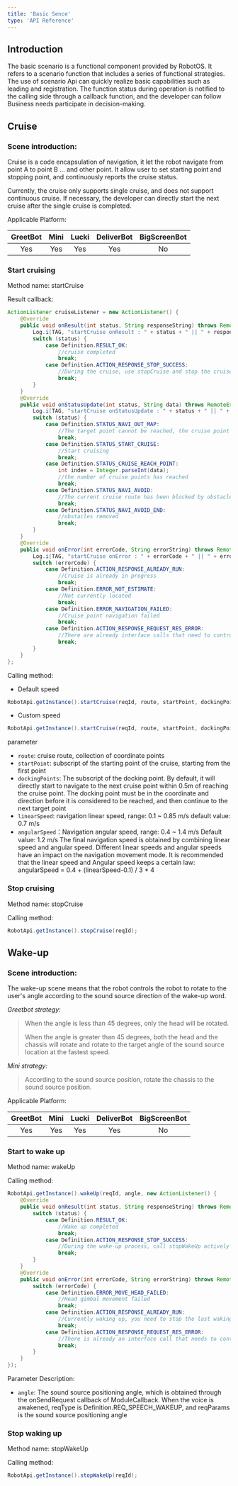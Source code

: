 ```yaml
---
title: 'Basic Sence'
type: 'API Reference'
---
```


## Introduction
The basic scenario is a functional component provided by RobotOS. It refers to a scenario function that includes a series of functional strategies. The use of scenario Api can quickly realize basic capabilities such as leading and registration. The function status during operation is notified to the calling side through a callback function, and the developer can follow Business needs participate in decision-making.

## Cruise

### Scene introduction:

Cruise is a code encapsulation of navigation, it let the robot navigate from point A to point B ... and other point. It allow user to set starting point and stopping point, and continuously reports the cruise status.

Currently, the cruise only supports single cruise, and does not support continuous cruise. If necessary, the developer can directly start the next cruise after the single cruise is completed.

Applicable Platform:

<div class="fixed-table bordered-table">

|GreetBot|Mini|Lucki|DeliverBot|BigScreenBot|
|:-:|:-:|:-:|:-:|:-:|
|Yes|Yes|Yes|Yes|No|

</div>
 


### Start cruising
Method name: startCruise

Result callback:

``` java
ActionListener cruiseListener = new ActionListener() {
    @Override
    public void onResult(int status, String responseString) throws RemoteException {
        Log.i(TAG, "startCruise onResult : " + status + " || " + responseString);
        switch (status) {
            case Definition.RESULT_OK:
                //cruise completed
                break;
            case Definition.ACTION_RESPONSE_STOP_SUCCESS:
                //During the cruise, use stopCruise and stop the cruise successfully
                break;
        }
    }
    @Override
    public void onStatusUpdate(int status, String data) throws RemoteException {
        Log.i(TAG, "startCruise onStatusUpdate : " + status + " || " + data);
        switch (status) {
            case Definition.STATUS_NAVI_OUT_MAP:
                //The target point cannot be reached, the cruise point is outside the map, please reset the cruise route
                break;
            case Definition.STATUS_START_CRUISE:
                //Start cruising
                break;
            case Definition.STATUS_CRUISE_REACH_POINT:
                int index = Integer.parseInt(data);
                //the number of cruise points has reached
                break;
            case Definition.STATUS_NAVI_AVOID:
                //The current cruise route has been blocked by obstacles
                break;
            case Definition.STATUS_NAVI_AVOID_END:
                //obstacles removed
                break;
        }
    }
    @Override
    public void onError(int errorCode, String errorString) throws RemoteException {
        Log.i(TAG, "startCruise onError : " + errorCode + " || " + errorString);
        switch (errorCode) {
            case Definition.ACTION_RESPONSE_ALREADY_RUN:
                //Cruise is already in progress
                break;
            case Definition.ERROR_NOT_ESTIMATE:
                //Not currently located
                break;
            case Definition.ERROR_NAVIGATION_FAILED:
                //Cruise point navigation failed
                break;
            case Definition.ACTION_RESPONSE_REQUEST_RES_ERROR:
                //There are already interface calls that need to control the chassis (for example: leading, navigation, etc.), please stop first, then continue to call
                break;
        }
    }
};
```

Calling method:

- Default speed
``` java
RobotApi.getInstance().startCruise(reqId, route, startPoint, dockingPoints, cruiseListener);
```

- Custom speed
``` java
RobotApi.getInstance().startCruise(reqId, route, startPoint, dockingPoints, linearSpeed, angularSpeed, cruiseListener);
```

parameter

- `route`: cruise route, collection of coordinate points
- `startPoint`: subscript of the starting point of the cruise, starting from the first point
- `dockingPoints`: The subscript of the docking point. By default, it will directly start to navigate to the next cruise point within 0.5m of reaching the cruise point. The docking point must be in the coordinate and direction before it is considered to be reached, and then continue to the next target point
- `linearSpeed`: navigation linear speed, range: 0.1 ~ 0.85 m/s default value: 0.7 m/s
- `angularSpeed`：Navigation angular speed, range: 0.4 ~ 1.4 m/s Default value: 1.2 m/s The final navigation speed is obtained by combining linear speed and angular speed. Different linear speeds and angular speeds have an impact on the navigation movement mode. It is recommended that the linear speed and Angular speed keeps a certain law: angularSpeed ​​= 0.4 + (linearSpeed-0.1) / 3 * 4

### Stop cruising
Method name: stopCruise

Calling method:

``` java
RobotApi.getInstance().stopCruise(reqId);
``` 



## Wake-up
### Scene introduction:

The wake-up scene means that the robot controls the robot to rotate to the user's angle according to the sound source direction of the wake-up word.

*Greetbot strategy:*
>When the angle is less than 45 degrees, only the head will be rotated. 
>
>When the angle is greater than 45 degrees, both the head and the chassis will rotate and rotate to the target angle of the sound source location at the fastest speed.

*Mini strategy:* 
>According to the sound source position, rotate the chassis to the sound source position.

Applicable Platform:

<div class="fixed-table bordered-table">

|GreetBot|Mini|Lucki|DeliverBot|BigScreenBot|
|:-:|:-:|:-:|:-:|:-:|
|Yes|Yes|Yes|Yes|No|

</div>

 

### Start to wake up
Method name: wakeUp

Calling method:
``` java
RobotApi.getInstance().wakeUp(reqId, angle, new ActionListener() {
    @Override
    public void onResult(int status, String responseString) throws RemoteException {
        switch (status) {
            case Definition.RESULT_OK:
                //Wake up completed
                break;
            case Definition.ACTION_RESPONSE_STOP_SUCCESS:
                //During the wake-up process, call stopWakeUp actively to stop waking up
                break;
        }
    }
    @Override
    public void onError(int errorCode, String errorString) throws RemoteException {
        switch (errorCode) {
            case Definition.ERROR_MOVE_HEAD_FAILED:
                //Head gimbal movement failed
                break;
            case Definition.ACTION_RESPONSE_ALREADY_RUN:
                //Currently waking up, you need to stop the last waking up
                break;
            case Definition.ACTION_RESPONSE_REQUEST_RES_ERROR:
                //There is already an interface call that needs to control the chassis (for example: leading, navigation, etc.), please stop first before continuing to call
                break;
        }
    }
});
```
Parameter Description:

- `angle`: The sound source positioning angle, which is obtained through the onSendRequest callback of ModuleCallback. When the voice is awakened, reqType is Definition.REQ_SPEECH_WAKEUP, and reqParams is the sound source positioning angle



### Stop waking up

Method name: stopWakeUp

Calling method:
``` java
RobotApi.getInstance().stopWakeUp(reqId);
```
